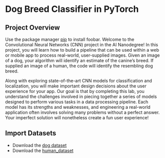 # Dog Breed Classifier in PyTorch

## Project Overview

Use the package manager [pip](https://pip.pypa.io/en/stable/) to install foobar.
Welcome to the Convolutional Neural Networks (CNN) project in the AI Nanodegree! In this project, you will learn how to build a pipeline that can be used within a web or mobile app to process real-world, user-supplied images. Given an image of a dog, your algorithm will identify an estimate of the canine’s breed. If supplied an image of a human, the code will identify the resembling dog breed.



Along with exploring state-of-the-art CNN models for classification and localization, you will make important design decisions about the user experience for your app. Our goal is that by completing this lab, you understand the challenges involved in piecing together a series of models designed to perform various tasks in a data processing pipeline. Each model has its strengths and weaknesses, and engineering a real-world application often involves solving many problems without a perfect answer. Your imperfect solution will nonetheless create a fun user experience!


## Import Datasets
- Download the [dog dataset](https://s3-us-west-1.amazonaws.com/udacity-aind/dog-project/dogImages.zip)
- Download the [human_dataset](https://s3-us-west-1.amazonaws.com/udacity-aind/dog-project/lfw.zip)

